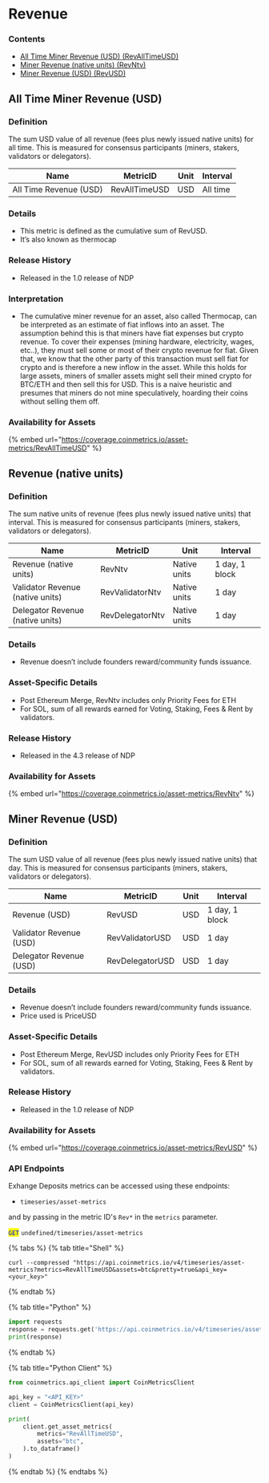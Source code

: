 # Revenue

### Contents

* [All Time Miner Revenue (USD) (RevAllTimeUSD)](revenue.md#a)
* [Miner Revenue (native units) (RevNtv)](revenue.md#b)
* [Miner Revenue (USD) (RevUSD)](revenue.md#miner-revenue-usd)

## All Time Miner Revenue (USD) <a href="#a" id="a"></a>

### Definition

The sum USD value of all revenue (fees plus newly issued native units) for all time. This is measured for consensus participants (miners, stakers, validators or delegators).

| Name                   | MetricID      | Unit | Interval |
| ---------------------- | ------------- | ---- | -------- |
| All Time Revenue (USD) | RevAllTimeUSD | USD  | All time |

### Details

* This metric is defined as the cumulative sum of RevUSD.
* It’s also known as thermocap

### Release History

* Released in the 1.0 release of NDP

### Interpretation

* The cumulative miner revenue for an asset, also called Thermocap, can be interpreted as an estimate of fiat inflows into an asset. The assumption behind this is that miners have fiat expenses but crypto revenue. To cover their expenses (mining hardware, electricity, wages, etc..), they must sell some or most of their crypto revenue for fiat. Given that, we know that the other party of this transaction must sell fiat for crypto and is therefore a new inflow in the asset. While this holds for large assets, miners of smaller assets might sell their mined crypto for BTC/ETH and then sell this for USD. This is a naive heuristic and presumes that miners do not mine speculatively, hoarding their coins without selling them off.

### Availability for Assets

{% embed url="https://coverage.coinmetrics.io/asset-metrics/RevAllTimeUSD" %}

## Revenue (native units) <a href="#b" id="b"></a>

### Definition

The sum native units of revenue (fees plus newly issued native units) that interval. This is measured for consensus participants (miners, stakers, validators or delegators).

| Name                             | MetricID        | Unit         | Interval       |
| -------------------------------- | --------------- | ------------ | -------------- |
| Revenue (native units)           | RevNtv          | Native units | 1 day, 1 block |
| Validator Revenue (native units) | RevValidatorNtv | Native units | 1 day          |
| Delegator Revenue (native units) | RevDelegatorNtv | Native units | 1 day          |

### Details

* Revenue doesn’t include founders reward/community funds issuance.

### Asset-Specific Details

* Post Ethereum Merge, RevNtv includes only Priority Fees for ETH
* For SOL, sum of all rewards earned for Voting, Staking, Fees & Rent by validators.

### Release History

* Released in the 4.3 release of NDP

### Availability for Assets

{% embed url="https://coverage.coinmetrics.io/asset-metrics/RevNtv" %}

## Miner Revenue (USD)

### Definition

The sum USD value of all revenue (fees plus newly issued native units) that day. This is measured for consensus participants (miners, stakers, validators or delegators).

| Name                    | MetricID        | Unit | Interval       |
| ----------------------- | --------------- | ---- | -------------- |
| Revenue (USD)           | RevUSD          | USD  | 1 day, 1 block |
| Validator Revenue (USD) | RevValidatorUSD | USD  | 1 day          |
| Delegator Revenue (USD) | RevDelegatorUSD | USD  | 1 day          |

### Details

* Revenue doesn’t include founders reward/community funds issuance.
* Price used is PriceUSD

### Asset-Specific Details

* Post Ethereum Merge, RevUSD includes only Priority Fees for ETH
* For SOL, sum of all rewards earned for Voting, Staking, Fees & Rent by validators.

### Release History

* Released in the 1.0 release of NDP

### Availability for Assets

{% embed url="https://coverage.coinmetrics.io/asset-metrics/RevUSD" %}

### API Endpoints

Exhange Deposits metrics can be accessed using these endpoints:

* `timeseries/asset-metrics`

and by passing in the metric ID's `Rev*` in the `metrics` parameter.

<mark style="color:blue;">`GET`</mark> `undefined/timeseries/asset-metrics`

{% tabs %}
{% tab title="Shell" %}
```shell
curl --compressed "https://api.coinmetrics.io/v4/timeseries/asset-metrics?metrics=RevAllTimeUSD&assets=btc&pretty=true&api_key=<your_key>"
```
{% endtab %}

{% tab title="Python" %}
```python
import requests
response = requests.get('https://api.coinmetrics.io/v4/timeseries/asset-metrics?metrics=RevAllTimeUSD&assets=btc&pretty=true&api_key=<your_key>').json()
print(response)
```
{% endtab %}

{% tab title="Python Client" %}
```python
from coinmetrics.api_client import CoinMetricsClient

api_key = "<API_KEY>"
client = CoinMetricsClient(api_key)

print(
    client.get_asset_metrics(
        metrics="RevAllTimeUSD", 
        assets="btc",
    ).to_dataframe()
)
```
{% endtab %}
{% endtabs %}
